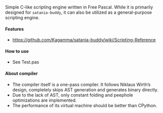 Simple C-like scripting engine written in Free Pascal. While it is primarily designed for `satania-buddy`, it can also be utilized as a general-purpose scripting engine.

#### Features
- https://github.com/Kagamma/satania-buddy/wiki/Scripting-Reference

#### How to use
- See Test.pas

#### About compiler
- The compiler itself is a one-pass compiler. It follows Niklaus Wirth’s design, completely skips AST generation and generates binary directly.
- Due to the lack of AST, only constant folding and peephole optimizations are implemented.
- The performance of its virtual machine should be better than CPython.
